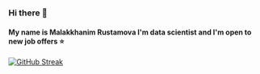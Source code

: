 ### Hi there 👋

#### My name is Malakkhanim Rustamova I'm data scientist and I'm open to new job offers :star:

[![GitHub Streak](https://github-readme-streak-stats.herokuapp.com?user=malakkhanim&theme=dark)](https://git.io/streak-stats)
<!--
**Malakkhanim/Malakkhanim** is a ✨ _special_ ✨ repository because its `README.md` (this file) appears on your GitHub profile.

Here are some ideas to get you started:

- 🔭 I’m currently working on ...
- 🌱 I’m currently learning ...
- 👯 I’m looking to collaborate on ...
- 🤔 I’m looking for help with ...
- 💬 Ask me about ...
- 📫 How to reach me: ...
- 😄 Pronouns: ...
- ⚡ Fun fact: ...
-->
